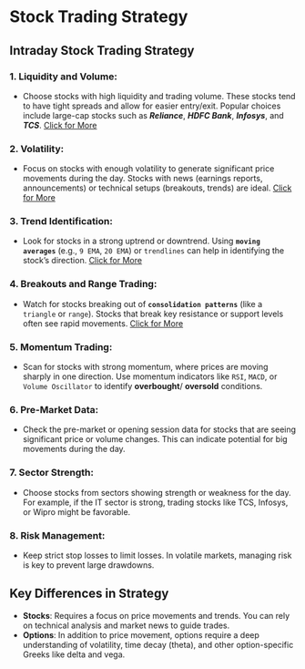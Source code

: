 # Stock Trading Strategy

## Intraday Stock Trading Strategy

### 1. Liquidity and Volume:

- Choose stocks with high liquidity and trading volume. These stocks tend to have tight spreads and allow for easier entry/exit. Popular choices include large-cap stocks such as **_Reliance_**, **_HDFC Bank_**, **_Infosys_**, and **_TCS_**. [Click for More](/01-Basics/Stock%20Trading%20Strategy/01-Liquidity%20and%20Volume/README.md)

### 2. Volatility:

- Focus on stocks with enough volatility to generate significant price movements during the day. Stocks with news (earnings reports, announcements) or technical setups (breakouts, trends) are ideal. [Click for More](/01-Basics/Stock%20Trading%20Strategy/02-Volatility/README.md)

### 3. Trend Identification:

- Look for stocks in a strong uptrend or downtrend. Using **`moving averages`** (e.g., `9 EMA`, `20 EMA`) or `trendlines` can help in identifying the stock’s direction. [Click for More](/01-Basics/Stock%20Trading%20Strategy/03-TrendIdentification/README.md)

### 4. Breakouts and Range Trading:

- Watch for stocks breaking out of **`consolidation patterns`** (like a `triangle` or `range`). Stocks that break key resistance or support levels often see rapid movements. [Click for More](/01-Basics/Stock%20Trading%20Strategy/04-Breakouts%20and%20Range%20Trading/README.md)

### 5. Momentum Trading:

- Scan for stocks with strong momentum, where prices are moving sharply in one direction. Use momentum indicators like `RSI`, `MACD`, or `Volume Oscillator` to identify **overbought**/ **oversold** conditions.

### 6. Pre-Market Data:

- Check the pre-market or opening session data for stocks that are seeing significant price or volume changes. This can indicate potential for big movements during the day.

### 7. Sector Strength:

- Choose stocks from sectors showing strength or weakness for the day. For example, if the IT sector is strong, trading stocks like TCS, Infosys, or Wipro might be favorable.

### 8. Risk Management:

- Keep strict stop losses to limit losses. In volatile markets, managing risk is key to prevent large drawdowns.

## Key Differences in Strategy

- **Stocks**: Requires a focus on price movements and trends. You can rely on technical analysis and market news to guide trades.
- **Options**: In addition to price movement, options require a deep understanding of volatility, time decay (theta), and other option-specific Greeks like delta and vega.
